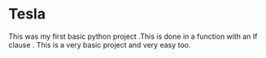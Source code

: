 # Tesla
This was my first basic  python project .This is done in a function with an If clause . This is a very basic project and very easy too.
